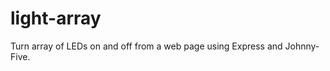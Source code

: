light-array
===========

Turn array of LEDs on and off from a web page using Express and Johnny-Five.
